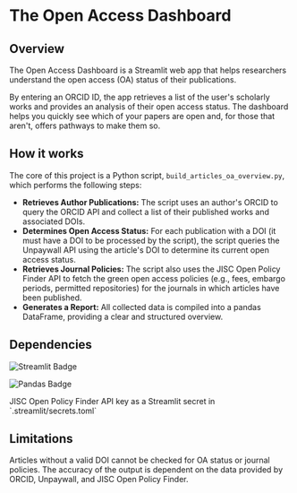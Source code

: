 # The Open Access Dashboard

## Overview
The Open Access Dashboard is a Streamlit web app that helps researchers understand the open access (OA) status of their publications.

By entering an ORCID ID, the app retrieves a list of the user's scholarly works and provides an analysis of their open access status. The dashboard helps you quickly see which of your papers are open and, for those that aren't, offers pathways to make them so.

## How it works
The core of this project is a Python script, `build_articles_oa_overview.py`, which performs the following steps:

- **Retrieves Author Publications:** The script uses an author's ORCID to query the ORCID API and collect a list of their published works and associated DOIs.
- **Determines Open Access Status:** For each publication with a DOI (it must have a DOI to be processed by the script), the script queries the Unpaywall API using the article's DOI to determine its current open access status.
- **Retrieves Journal Policies:** The script also uses the JISC Open Policy Finder API to fetch the green open access policies (e.g., fees, embargo periods, permitted repositories) for the journals in which articles have been published.
- **Generates a Report:** All collected data is compiled into a pandas DataFrame, providing a clear and structured overview.

## Dependencies
<p>
<img src="https://img.shields.io/badge/Streamlit-FF4B4B?style=for-the-badge&logo=streamlit&logoColor=white" alt="Streamlit Badge">
</p>
<p>
<img src="https://img.shields.io/badge/pandas-150458?style=for-the-badge&logo=pandas&logoColor=white" alt="Pandas Badge">
</p>
JISC Open Policy Finder API key as a Streamlit secret in `.streamlit/secrets.toml`

## Limitations
Articles without a valid DOI cannot be checked for OA status or journal policies. The accuracy of the output is dependent on the data provided by ORCID, Unpaywall, and JISC Open Policy Finder.
